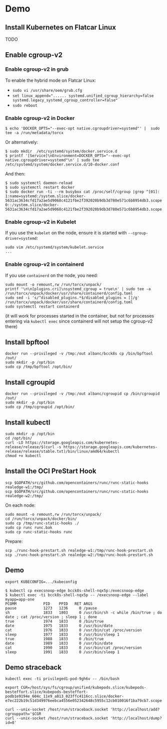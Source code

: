 # Demo

## Install Kubernetes on Flatcar Linux

TODO

## Enable cgroup-v2

### Enable cgroup-v2 in grub

To enable the hybrid mode on Flatcar Linux:
- `sudo vi /usr/share/oem/grub.cfg`
- `set linux_append="...... systemd.unified_cgroup_hierarchy=false systemd.legacy_systemd_cgroup_controller=false"`
- `sudo reboot`

### Enable cgroup-v2 in Docker

```
$ echo 'DOCKER_OPTS="--exec-opt native.cgroupdriver=systemd"' |  sudo tee -a /run/metadata/torcx
```
Or alternatively:
```
$ sudo mkdir  /etc/systemd/system/docker.service.d
$ printf '[Service]\nEnvironment=DOCKER_OPTS="--exec-opt native.cgroupdriver=systemd"\n' | sudo tee /etc/systemd/system/docker.service.d/10-docker.conf
```
And then:
```
$ sudo systemctl daemon-reload
$ sudo systemctl restart docker
$ sudo docker run -ti --rm busybox cat /proc/self/cgroup |grep ^[01]:
1:name=systemd:/system.slice/docker-5631ac3634cfd17a2ae5d9068c4121fbe2f392020b9db3d780e571c6b8954db3.scope
0::/system.slice/docker-5631ac3634cfd17a2ae5d9068c4121fbe2f392020b9db3d780e571c6b8954db3.scope
```

### Enable cgroup-v2 in Kubelet

If you use the `kubelet` on the node, ensure it is started with `--cgroup-driver=systemd`:
```
sudo vim /etc/systemd/system/kubelet.service
...
```

### Enable cgroup-v2 in containerd

If you use `containerd` on the node, you need:
```
sudo mount -o remount,rw /run/torcx/unpack/
printf '\n\n[plugins.cri]\nsystemd_cgroup = true\n' | sudo tee -a /run/torcx/unpack/docker/usr/share/containerd/config.toml
sudo sed -i 's/^disabled_plugins.*$/disabled_plugins = []/g' /run/torcx/unpack/docker/usr/share/containerd/config.toml
sudo systemctl restart containerd
```
(it will work for processes started in the container, but not for processes entering via `kubectl exec` since containerd will not setup the cgroup-v2 there)

## Install bpftool

```
docker run --privileged -v /tmp:/out albanc/bcck8s cp /bin/bpftool /out/
sudo mkdir -p /opt/bin
sudo cp /tmp/bpftool /opt/bin/
```

## Install cgroupid

```
docker run --privileged -v /tmp:/out albanc/cgroupid cp /bin/cgroupid /out/
sudo mkdir -p /opt/bin
sudo cp /tmp/cgroupid /opt/bin/
```

## Install kubectl

```
sudo mkdir -p /opt/bin
cd /opt/bin/
curl -LO https://storage.googleapis.com/kubernetes-release/release/$(curl -s https://storage.googleapis.com/kubernetes-release/release/stable.txt)/bin/linux/amd64/kubectl
chmod +x kubectl
```

## Install the OCI PreStart Hook

```
scp $GOPATH/src/github.com/opencontainers/runc/runc-static-hooks realedge-w1:/tmp/
scp $GOPATH/src/github.com/opencontainers/runc/runc-static-hooks realedge-w2:/tmp/
```

On each node:
```
sudo mount -o remount,rw /run/torcx/unpack/
cd /run/torcx/unpack/docker/bin/
sudo cp /tmp/runc-static-hooks ./
sudo cp runc runc.bak
sudo cp runc-static-hooks runc
```

Prepare:
```
scp ./runc-hook-prestart.sh realedge-w1:/tmp/runc-hook-prestart.sh
scp ./runc-hook-prestart.sh realedge-w2:/tmp/runc-hook-prestart.sh
```

## Demo

```
export KUBECONFIG=.../kubeconfig
```

```
$ kubectl cp execsnoop-edge bcck8s-shell-nqx5p:/execsnoop-edge
$ kubectl exec -ti bcck8s-shell-nqx5p -- /execsnoop-edge --label myapp=app-one
PCOMM            PID    PPID   RET ARGS
pause            1273   1236     0 /pause
sh               1833   1803     0 /usr/bin/sh -c while /bin/true ; do date ; cat /proc/version ; sleep 1 ; done
true             1974   1833     0 /bin/true
date             1975   1833     0 /usr/bin/date
cat              1976   1833     0 /usr/bin/cat /proc/version
sleep            1977   1833     0 /usr/bin/sleep 1
true             1988   1833     0 /bin/true
date             1989   1833     0 /usr/bin/date
cat              1990   1833     0 /usr/bin/cat /proc/version
sleep            1991   1833     0 /usr/bin/sleep 1

```

## Demo straceback

```
kubectl exec -ti privileged1-pod-9gh6v -- /bin/bash

export CGR=/host/sys/fs/cgroup/unified/kubepods.slice/kubepods-besteffort.slice/kubepods-besteffort-podb1e9194e_604c_11e9_a813_023ffc4116cc.slice/docker-e7ec222b19c51d349976eebca4556e052342648c5955c12cb010016f1ba79cb7.scope

curl --unix-socket /host/run/straceback.socket 'http://localhost/add?cgrouppath='$CGR
curl --unix-socket /host/run/straceback.socket 'http://localhost/dump?id=0'
```
